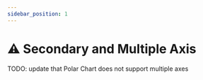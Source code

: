```yaml
---
sidebar_position: 1
---
```


# ⚠️ Secondary and Multiple Axis

TODO: update that Polar Chart does not support multiple axes
